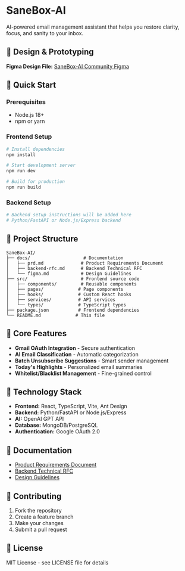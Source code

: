 # SaneBox-AI

AI-powered email management assistant that helps you restore clarity, focus, and sanity to your inbox.

## 🎨 Design & Prototyping

**Figma Design File:** [SaneBox-AI Community Figma](https://www.figma.com/make/PXJ0KGNtTzlq4oEB8gkhMd/sanebox-ai--Community-?node-id=0-1&t=M2vtTQUK5w1MEQYc-1)

## 🚀 Quick Start

### Prerequisites
- Node.js 18+ 
- npm or yarn

### Frontend Setup
```bash
# Install dependencies
npm install

# Start development server
npm run dev

# Build for production
npm run build
```

### Backend Setup
```bash
# Backend setup instructions will be added here
# Python/FastAPI or Node.js/Express backend
```

## 📁 Project Structure

```
SaneBox-AI/
├── docs/                    # Documentation
│   ├── prd.md              # Product Requirements Document
│   ├── backend-rfc.md      # Backend Technical RFC
│   └── figma.md            # Design Guidelines
├── src/                    # Frontend source code
│   ├── components/         # Reusable components
│   ├── pages/             # Page components
│   ├── hooks/             # Custom React hooks
│   ├── services/          # API services
│   └── types/             # TypeScript types
├── package.json           # Frontend dependencies
└── README.md             # This file
```

## 🎯 Core Features

- **Gmail OAuth Integration** - Secure authentication
- **AI Email Classification** - Automatic categorization
- **Batch Unsubscribe Suggestions** - Smart sender management
- **Today's Highlights** - Personalized email summaries
- **Whitelist/Blacklist Management** - Fine-grained control

## 🔧 Technology Stack

- **Frontend:** React, TypeScript, Vite, Ant Design
- **Backend:** Python/FastAPI or Node.js/Express
- **AI:** OpenAI GPT API
- **Database:** MongoDB/PostgreSQL
- **Authentication:** Google OAuth 2.0

## 📖 Documentation

- [Product Requirements Document](docs/prd.md)
- [Backend Technical RFC](docs/backend-rfc.md)
- [Design Guidelines](docs/figma.md)

## 🤝 Contributing

1. Fork the repository
2. Create a feature branch
3. Make your changes
4. Submit a pull request

## 📄 License

MIT License - see LICENSE file for details